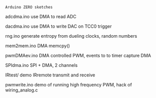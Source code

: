     Arduino ZERO sketches

adcdma.ino  use DMA to read ADC

dacdma.ino  use DMA to write DAC on TCC0 trigger 

rng.ino     generate entropy from dueling clocks, random numbers

mem2mem.ino DMA memcpy()

pwmDMAev.ino  DMA controlled PWM, events to to timer capture DMA

SPIdma.ino  SPI + DMA,  2 channels

IRtest/     demo IRremote transmit and receive

pwmwrite.ino  demo of running high frequency PWM, hack of wiring_analog.c
